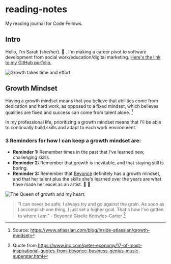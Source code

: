 # reading-notes
My reading journal for Code Fellows.

## Intro
Hello, I'm Sarah (she/her). :wave: . I'm making a career pivot to software development from social work/education/digital marketing.
[Here's the link to my GitHub porfolio.](https://github.com/s-glass)

![Growth takes time and effort.](https://live.staticflickr.com/5136/5465731118_458b01573b_n.jpg)

## Growth Mindset
Having a growth mindset means that you believe that abilities come from dedication and hard work, as opposed to a fixed mindset, which believes qualities are fixed and success can come from talent alone. [^1]

[^1]: Source: https://www.atlassian.com/blog/inside-atlassian/growth-mindset

In my professional life, prioritizing a growth mindset means that I'll be able to continually build skills and adapt to each work environment. 

### 3 Reminders for how I can keep a growth mindset are:
- **Reminder 1:** Remember times in the past that I've learned new, challenging skills.
- **Reminder 2:** Remember that growth is inevitable, and that staying still is boring. 
- **Reminder 3:** Remember that [Beyoncé](https://beyonce.com/) definitely has a growth mindset, and that her talent plus the skills she's learned over the years are what have made her excel as an artist. 👑 🐝

![The Queen of growth and my heart.](https://upload.wikimedia.org/wikipedia/commons/1/18/Beyonc%C3%A9_Black_Is_King_Still.png)
                                                                                                                               
  > "I can never be safe; I always try and go against the grain. As soon as I accomplish one thing, I just set a higher goal. That's how I've gotten to where I am." - Beyoncé Giselle Knowles-Carter [^2]                                                                                               

[^2]: Quote from https://www.inc.com/peter-economy/17-of-most-inspirational-quotes-from-beyonce-business-genius-music-superstar.html



